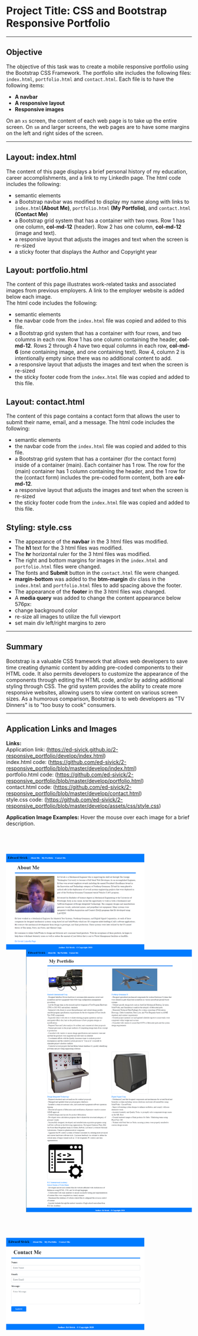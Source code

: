# Project Title: CSS and Bootstrap Responsive Portfolio
___
## Objective
The objective of this task was to create a mobile responsive portfolio using the Bootstrap CSS Framework.  The portfolio site includes the following files: `index.html`, `portfolio.html` and `contact.html`.
Each file is to have the following items:
- **A navbar**
- **A responsive layout**
- **Responsive images**

On an `xs` screen, the content of each web page is to take up the entire screen.  On `sm` and larger screens, the web pages are to have some margins on the left and right sides of the screen.
___
## Layout: index.html
The content of this page displays a brief personal history of my education, career accomplishments, and a link to my LinkedIn page.
The html code includes the following:
- semantic elements
- a Bootstrap navbar was modified to display my name along with links to `index.html`**(About Me)**, `portfolio.html` **(My Portfolio)**, and `contact.html` **(Contact Me)**
- a Bootstrap grid system that has a container with two rows.  Row 1 has one column, **col-md-12** (header).  Row 2 has one column, **col-md-12** (image and text).
- a responsive layout that adjusts the images and text when the screen is re-sized
- a sticky footer that displays the Author and Copyright year

## Layout: portfolio.html
The content of this page illustrates work-related tasks and associated images from previous employers.  A link to the employer website is added below each image.  
The html code includes the following:
- semantic elements
- the navbar code from the `index.html` file was copied and added to this file. 
- a Bootstrap grid system that has a container with four rows, and two columns in each row.  Row 1 has one column containing the header,  **col-md-12**.  Rows 2 through 4 have two equal columns in each row, **col-md-6** (one containing image, and one containing text). Row 4, column 2 is intentionally empty since there was no additional content to add.
- a responsive layout that adjusts the images and text when the screen is re-sized
- the sticky footer code from the `index.html` file was copied and added to this file.

## Layout: contact.html
The content of this page contains a contact form that allows the user to submit their name, email, and a message.
The html code includes the following:
- semantic elements
- the navbar code from the `index.html` file was copied and added to this file.
- a Bootstrap grid system that has a container (for the contact form) inside of a container (main). Each container has 1 row.  The row for the (main) container has 1 column containing the header, and the 1 row for the (contact form) includes the pre-coded form content, both are **col-md-12**.
- a responsive layout that adjusts the images and text when the screen is re-sized
- the sticky footer code from the `index.html` file was copied and added to this file.

## Styling: style.css
- The appearance of the **navbar** in the 3 html files was modified.
- The **h1** text for the 3 html files was modified.
- The **hr** horizontal ruler for the 3 html files was modified.
- The right and bottom margins for images in the `index.html` and `portfolio.html` files were changed.
- The fonts and **Submit** button in the `contact.html` file were changed.
- **margin-bottom** was added to the **btm-margin** div class in the `index.html` and `portfolio.html` files to add spacing above the footer.
- The appearance of the **footer** in the 3 html files was changed.
- A **media query** was added to change the content appearance below 576px: 
- change background color
- re-size all images to utilize the full viewport 
- set main div left/right margins to zero
___
## Summary
Bootstrap is a valuable CSS framework that allows web developers to save time creating dynamic content by adding pre-coded components to their HTML code. It also permits developers to customize the appearance of the components through editing the HTML code, and/or by adding additional styling through CSS. The grid system provides the ability to create more responsive websites, allowing users to view content on various screen sizes.  As a humorous comparison, Bootstrap is to web developers as "TV Dinners" is to "too busy to cook" consumers.
___
## Application Links and Images  
**Links:**  
Application link: (https://ed-sivick.github.io/2-responsive_portfolio/develop/index.html)    
index.html code: (https://github.com/ed-sivick/2-responsive_portfolio/blob/master/develop/index.html)  
portfolio.html code: (https://github.com/ed-sivick/2-responsive_portfolio/blob/master/develop/portfolio.html)    
contact.html code: (https://github.com/ed-sivick/2-responsive_portfolio/blob/master/develop/contact.html)  
style.css code: (https://github.com/ed-sivick/2-responsive_portfolio/blob/master/develop/assets/css/style.css) 

**Application Image Examples:** Hover the mouse over each image for a brief description. 
<p align="left">
  <img src="develop/assets/images/screenshot1.png" width="375" style="float:left; margin-top: 60px;" title="image of Ed Sivick biography" alt="image of Ed Sivick biography">
  
  <img src="develop/assets/images/screenshot2.png" width="450" style="float:right" title="portfolio images of work related programs" alt="portfolio images of work related programs">

  <img src="develop/assets/images/screenshot3.png" width="375" style="float:left; margin-top: 70px;"  title="image of Ed Sivick contact me form" alt="image of Ed Sivick contact me form">
  </p>